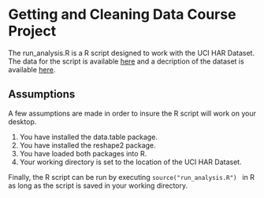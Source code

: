 # Getting and Cleaning Data Course Project
The run_analysis.R is a R script designed to work with the UCI HAR Dataset.  The data for the script is available [here](https://d396qusza40orc.cloudfront.net/getdata%2Fprojectfiles%2FUCI%20HAR%20Dataset.zip) and a decription of the dataset is available [here](http://archive.ics.uci.edu/ml/datasets/Human+Activity+Recognition+Using+Smartphones).
## Assumptions
A few assumptions are made in order to insure the R script will work on                                         your desktop.

1. You have installed the data.table package.
2. You have installed the reshape2 package.
3. You have loaded both packages into R.
4. Your working directory is set to the location of the UCI HAR Dataset.               
        
Finally, the R script can be run by executing ```source("run_analysis.R") ``` in R as long as the script is saved in your working directory.